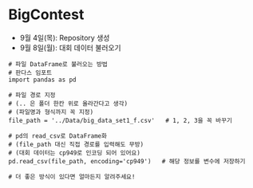 # BigContest

- 9월 4일(목): Repository 생성
- 9월 8일(월): 대회 데이터 불러오기

```
# 파일 DataFrame로 불러오는 방법
# 판다스 임포트
import pandas as pd

# 파일 경로 지정
# (.. 은 폴더 한칸 위로 올라간다고 생각)
# (파일명과 형식까지 꼭 지정)
file_path = '../Data/big_data_set1_f.csv'   # 1, 2, 3을 꼭 바꾸기

# pd의 read_csv로 DataFrame화
# (file_path 대신 직접 경로를 입력해도 무방)
# (대회 데이터는 cp949로 인코딩 되어 있어요)
pd.read_csv(file_path, encoding='cp949')   # 해당 정보를 변수에 저장하기

# 더 좋은 방식이 있다면 얼마든지 알려주세요!
```

